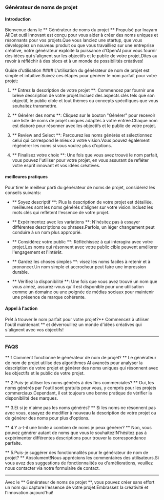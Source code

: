 ### Générateur de noms de projet

#### Introduction
Bienvenue dans le ** Générateur de noms du projet ** Propulsé par Inayam AI!Cet outil innovant est conçu pour vous aider à créer des noms uniques et résonnants pour vos projets.Que vous lanciez une startup, que vous développiez un nouveau produit ou que vous travailliez sur une entreprise créative, notre générateur exploite la puissance d'OpenAI pour vous fournir des idées qui s'alignent sur les objectifs et le public de votre projet.Dites au revoir à réfléchir à des blocs et à un monde de possibilités créatives!

Guide d'utilisation ####
L'utilisation du générateur de nom de projet est simple et intuitive.Suivez ces étapes pour générer le nom parfait pour votre projet:

1. ** Entrez la description de votre projet **: Commencez par fournir une brève description de votre projet.Incluez des aspects clés tels que son objectif, le public cible et tout thèmes ou concepts spécifiques que vous souhaitez transmettre.

2. ** Générer des noms **: Cliquez sur le bouton "Générer" pour recevoir une liste de noms de projet uniques adaptés à votre entrée.Chaque nom est élaboré pour résonner avec les objectifs et le public de votre projet.

3. ** Review and Select **: Parcourez les noms générés et sélectionnez celui qui correspond le mieux à votre vision.Vous pouvez également régénérer les noms si vous voulez plus d'options.

4. ** Finalisez votre choix **: Une fois que vous avez trouvé le nom parfait, vous pouvez l'utiliser pour votre projet, en vous assurant de refléter votre esprit innovant et vos idées créatives.

#### meilleures pratiques
Pour tirer le meilleur parti du générateur de noms de projet, considérez les conseils suivants:

- ** Soyez descriptif **: Plus la description de votre projet est détaillée, meilleures sont les noms générés s'aligner sur votre vision.Incluez les mots clés qui reflètent l'essence de votre projet.

- ** Expérimentez avec les variations **: N'hésitez pas à essayer différentes descriptions ou phrases.Parfois, un léger changement peut conduire à un nom plus approprié.

- ** Considérez votre public **: Réfléchissez à qui interagira avec votre projet.Les noms qui résonnent avec votre public cible peuvent améliorer l'engagement et l'intérêt.

- ** Gardez les choses simples **: visez les noms faciles à retenir et à prononcer.Un nom simple et accrocheur peut faire une impression durable.

- ** Vérifiez la disponibilité **: Une fois que vous avez trouvé un nom que vous aimez, assurez-vous qu'il est disponible pour une utilisation comme un domaine ou une poignée de médias sociaux pour maintenir une présence de marque cohérente.

#### Appel à l'action
Prêt à trouver le nom parfait pour votre projet?** Commencez à utiliser l'outil maintenant ** et déverrouillez un monde d'idées créatives qui s'alignent avec vos objectifs!

---

### FAQS

** 1.Comment fonctionne le générateur de nom de projet? **
Le générateur de nom de projet utilise des algorithmes AI avancés pour analyser la description de votre projet et générer des noms uniques qui résonnent avec les objectifs et le public de votre projet.

** 2.Puis-je utiliser les noms générés à des fins commerciales? **
Oui, les noms générés par l'outil sont gratuits pour vous, y compris pour les projets commerciaux.Cependant, il est toujours une bonne pratique de vérifier la disponibilité des marques.

** 3.Et si je n'aime pas les noms générés? **
Si les noms ne résonnent pas avec vous, essayez de modifier à nouveau la description de votre projet ou de générer des noms pour plus d'options.

** 4.Y a-t-il une limite à combien de noms je peux générer? **
Non, vous pouvez générer autant de noms que vous le souhaitez!N'hésitez pas à expérimenter différentes descriptions pour trouver la correspondance parfaite.

** 5.Puis-je suggérer des fonctionnalités pour le générateur de nom de projet? **
Absolument!Nous apprécions les commentaires des utilisateurs.Si vous avez des suggestions de fonctionnalités ou d'améliorations, veuillez nous contacter via notre formulaire de contact.

---

Avec le ** Générateur de noms de projet **, vous pouvez créer sans effort un nom qui capture l'essence de votre projet.Embrassez la créativité et l'innovation aujourd'hui!